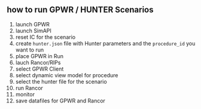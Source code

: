 
## how to run GPWR / HUNTER Scenarios

1. launch GPWR
2. launch SimAPI
3. reset IC for the scenario
4. create `hunter.json` file with Hunter parameters and the `procedure_id` you want to run
5. place GPWR in Run
6. lauch Rancor/RIPs
7. select GPWR Client
8. select dynamic view model for procedure
9. select the hunter file for the scenario
10. run Rancor
11. monitor 
12. save datafiles for GPWR and Rancor
